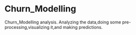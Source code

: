 # Churn_Modelling
Churn_Modelling analysis.
Analyzing the data,doing some pre-processing,visualizing it,and making predictions.
